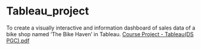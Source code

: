 # Tableau_project
To create a visually interactive and information dashboard of sales data of a bike shop named ‘The Bike Haven’ in Tableau.
[Course Project - Tableau(DS PGC).pdf](https://github.com/user-attachments/files/15552650/Course.Project.-.Tableau.DS.PGC.pdf)
